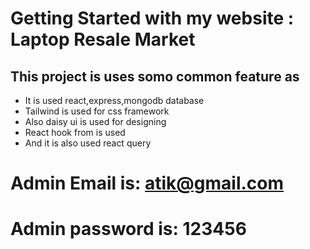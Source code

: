 # Getting Started with my website : Laptop Resale Market

## This project is uses somo common feature as

- It is used react,express,mongodb database
- Tailwind is used for css framework
- Also daisy ui is used for designing
- React hook from is used
- And it is also used react query

# Admin Email is: atik@gmail.com

# Admin password is: 123456
